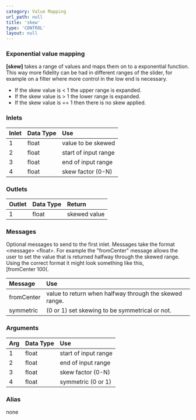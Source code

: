 ```yaml
---
category: Value Mapping
url_path: null
title: 'skew'
type: 'CONTROL'
layout: null
---
```


### Exponential value mapping

**[skew]** takes a range of values and maps them on to a exponential function. This way more fidelity can be had in different ranges of the slider, for example on a filter where more control in the low end is necessary. 

- If the skew value is <  1 the upper range is expanded.
- If the skew value is >  1 the lower range is expanded.
- If the skew value is == 1 then there is no skew applied.

### Inlets

| Inlet | Data Type | Use                  |
|:------|:----------|:---------------------|
| 1     | float     | value to be skewed   |
| 2     | float     | start of input range |
| 3     | float     | end of input range   |
| 4     | float     | skew factor (0-N)    |


### Outlets

| Outlet | Data Type | Return       |
|:-------|:----------|:-------------|
| 1      | float     | skewed value |

### Messages

Optional messages to send to the first inlet. Messages take the format \<message\> \<float\>. For example the "fromCenter" message allows the user to set the value that is returned halfway through the skewed range. Using the correct format it might look something like this,             
[fromCenter 100(.

| Message    | Use                                                    |
|:-----------|:-------------------------------------------------------|
| fromCenter | value to return when halfway through the skewed range. |
| symmetric  | (0 or 1) set skewing to be symmetrical or not.         |

### Arguments

| Arg | Data Type | Use                 |
|:----|:----------|:--------------------|
| 1   | float     | start of input range|
| 2   | float     | end of input range  |
| 3   | float     | skew factor (0-N)   |
| 4   | float     | symmetric (0 or 1)  |

### Alias 

none
